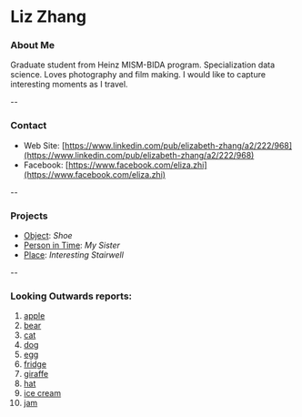 # Liz Zhang

### About Me

Graduate student from Heinz MISM-BIDA program. Specialization data science. Loves photography and film making. I would like to capture interesting moments as I travel.

--
### Contact

* Web Site: [https://www.linkedin.com/pub/elizabeth-zhang/a2/222/968](https://www.linkedin.com/pub/elizabeth-zhang/a2/222/968)
* Facebook: [https://www.facebook.com/eliza.zhi](https://www.facebook.com/eliza.zhi)

-- 
### Projects

* [Object](project1.md): *Shoe*
* [Person in Time](project2.md): *My Sister*
* [Place](project3.md): *Interesting Stairwell*

--
### Looking Outwards reports: 

1. [apple](looking-outwards-01.md)
1. [bear](looking-outwards-02.md) 
1. [cat](looking-outwards-03.md)
1. [dog](looking-outwards-04.md)
1. [egg](looking-outwards-05.md)
1. [fridge](looking-outwards-06.md)
1. [giraffe](looking-outwards-07.md)
1. [hat](looking-outwards-08.md)
1. [ice cream](looking-outwards-09.md)
1. [jam](looking-outwards-10.md)
